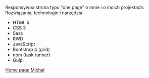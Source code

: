 Responsywna strona typu "one page" o mnie i o moich projektach. 
Rozwiązania, technologie i narzędzia:

   * HTML 5
   * CSS 3
   * Sass
   * RWD
   * JavaScript
   * Bootstrap 4 (grid)
   * npm (task runner)
   * Gulp

<a href="https://michalmatysiak.github.io/">Home page Michał</a>